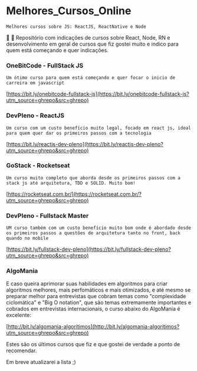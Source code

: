 # Melhores_Cursos_Online

`Melhores cursos sobre JS: ReactJS, ReactNative e Node`

:blue_book: :rocket: Repositório com indicações de cursos sobre React, Node, RN e desenvolvimento em geral de cursos que fiz gostei muito e indico para quem está começando e quer indicações.

### OneBitCode - FullStack JS	
`Um ótimo curso para quem está começando e quer focar o inicio de carreira em javascript`	

[https://bit.ly/onebitcode-fullstack-js](https://bit.ly/onebitcode-fullstack-js?utm_source=ghrepo&src=ghrepo)	

### DevPleno - ReactJS
`Um curso com um custo benefício muito legal, focado em react js, ideal para quem quer dar os primeiros passos com a tecnologia`

[https://bit.ly/reactjs-dev-pleno](https://bit.ly/reactjs-dev-pleno?utm_source=ghrepo&src=ghrepo)

### GoStack - Rocketseat
`Um curso muito completo que aborda desde os primeiros passos com a stack js até arquitetura, TDD e SOLID. Muito bom!`

[https://rocketseat.com.br/](https://rocketseat.com.br/?utm_source=ghrepo&src=ghrepo)

### DevPleno - Fullstack Master
`UM curso também com um custo benefício muito bom onde é abordado desde os primeiros passos a questões de arquitetura tanto no front, back quando no mobile`

[https://bit.ly/fullstack-dev-pleno](https://bit.ly/fullstack-dev-pleno?utm_source=ghrepo&src=ghrepo)


### AlgoMania

E caso queira aprimorar suas habilidades em algoritmos para criar algoritmos melhores, mais perfomáticos e mais otimizados, e até mesmo se preparar melhor para entrevistas que cobram temas como "complexidade ciclomática" e "Big O notation", que são temas extremamente importantes e cobrados em entrevistas internacionais, o curso abaixo do AlgoMania é excelente:

[http://bit.ly/algomania-algoritimos](http://bit.ly/algomania-algoritimos?utm_source=ghrepo&src=ghrepo)

Estes são os últimos cursos que fiz e que gostei de verdade a ponto de recomendar.

Em breve atualizarei a lista ;)
